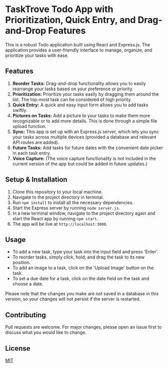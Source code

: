 # TaskTrove Todo App with Prioritization, Quick Entry, and Drag-and-Drop Features

This is a robust Todo application built using React and Express.js. The application provides a user-friendly interface to manage, organize, and prioritize your tasks with ease.

## Features

1. **Reorder Tasks:** Drag-and-drop functionality allows you to easily rearrange your tasks based on your preference or priority.
2. **Prioritization:** Prioritize your tasks easily by dragging them around the list. The top-most task can be considered of high priority.
3. **Quick Entry:** A quick and easy input form allows you to add tasks swiftly.
4. **Pictures on Tasks:** Add a picture to your tasks to make them more recognizable or to add more details. This is done through a simple file upload function.
5. **Sync:** This app is set up with an Express.js server, which lets you sync your tasks across multiple devices (provided a database and relevant API routes are added).
6. **Future Tasks:** Add tasks for future dates with the convenient date picker in each task entry.
7. **Voice Capture:** (The voice capture functionality is not included in the current version of the app but could be added in future updates.)

## Setup & Installation

1. Clone this repository to your local machine.
2. Navigate to the project directory in terminal.
3. Run `npm install` to install all the necessary dependencies.
4. Start the Express server by running `node server.js`.
5. In a new terminal window, navigate to the project directory again and start the React app by running `npm start`.
6. The app will be live at `http://localhost:3000`.

## Usage

- To add a new task, type your task into the input field and press 'Enter'.
- To reorder tasks, simply click, hold, and drag the task to its new position.
- To add an image to a task, click on the 'Upload Image' button on the task.
- To set a due date for a task, click on the date field on the task and choose a date.

Please note that the changes you make are not saved in a database in this version, so your changes will not persist if the server is restarted.

## Contributing

Pull requests are welcome. For major changes, please open an issue first to discuss what you would like to change.

## License

[MIT](https://choosealicense.com/licenses/mit/)
